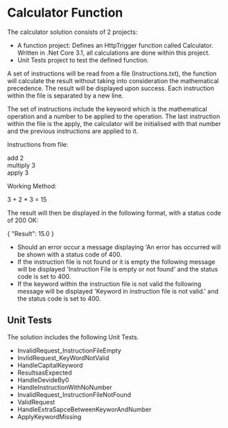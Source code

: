 # Calculator Function

The calculator solution consists of 2 projects:  
* A function project: Defines an HttpTrigger function called Calculator. Written in .Net Core 3.1, all calculations are done within this project. 
* Unit Tests project to test the defined function.

A set of instructions will be read from a file (Instructions.txt), the function will calculate the result without taking into consideration the mathematical precedence. The result will be displayed upon success. Each instruction within the file is separated by a new line.

The set of instructions include the keyword which is the mathematical operation and a number to be applied to the operation. The last instruction within the file is the apply, the calculator will be initialised with that number and the previous instructions are applied to it.

Instructions from file:

add 2  
multiply 3  
apply 3

Working Method:

3 + 2 * 3 = 15

The result will then be displayed in the following format, with a status code of 200 OK: 

{
    "Result": 15.0
}

* Should an error occur a message displaying 'An error has occurred will be shown with a status code of 400.
* If the instruction file is not found or it is empty the following message will be displayed 'Instruction File is empty or not found' and the status code is set to 400.
* If the keyword within the instruction file is not valid the following message will be displayed 'Keyword in instruction file is not valid.' and the status code is set to 400.

## Unit Tests

The solution includes the following Unit Tests.

* InvalidRequest_InstructionFileEmpty
* InvlidRequest_KeyWordNotValid
* HandleCapitalKeyword
* ResultsasExpected
* HandleDevideBy0
* HandleInstructionWithNoNumber
* InvalidRequest_InstructionFileNotFound
* ValidRequest
* HandleExtraSapceBetweenKeyworAndNumber
* ApplyKeywordMissing
